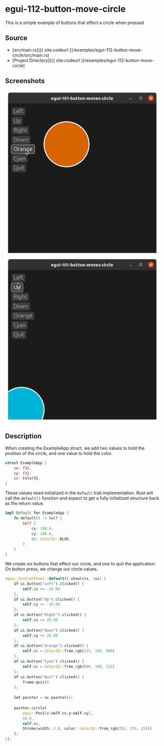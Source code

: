 
# egui-112-button-move-circle

This is a simple example of buttons that effect a circle when pressed
## Source
- [src/main.rs]({{ site.codeurl }}/examples/egui-112-button-move-circle/src/main.rs)
- [Project Directory]({{ site.codeurl }}/examples/egui-112-button-move-circle)


## Screenshots

![Screenshot](screen1.png)
![Screenshot](screen2.png)

## Description

When creating the ExampleApp struct, we add two values to hold the position of the circle, and one value to hold the color. 

```rust
struct ExampleApp {
    cx: f32,
    cy: f32,
    cc: Color32,
}
```

These values need initialized in the `Default` trait implementation. Rust will call the `default()` function and expect to get a fully initialized structure back as the return value.

```rust
impl Default for ExampleApp {
    fn default() -> Self {
        Self {
            cx: 100.0,
            cy: 100.0,
            cc: Color32::BLUE,
        }
    }
}
```

We create six buttons that effect our circle, and one to quit the application. On button press, we change our circle values.

```rust
egui::CentralPanel::default().show(ctx, |ui| {
    if ui.button("Left").clicked() {
        self.cx += -20.00
    };
    if ui.button("Up").clicked() {
        self.cy += -20.00
    };
    if ui.button("Right").clicked() {
        self.cx += 20.00
    };
    if ui.button("Down").clicked() {
        self.cy += 20.00
    };
    if ui.button("Orange").clicked() {
        self.cc = Color32::from_rgb(215, 100, 000)
    };
    if ui.button("Cyan").clicked() {
        self.cc = Color32::from_rgb(000, 180, 215)
    };
    if ui.button("Quit").clicked() {
        frame.quit()
    };

    let painter = ui.painter();

    painter.circle(
        egui::Pos2{x:self.cx,y:self.cy}, 
        50.0, 
        self.cc, 
        Stroke{width: 2.0, color: Color32::from_rgb(255, 255, 255)}
    );
});
```



